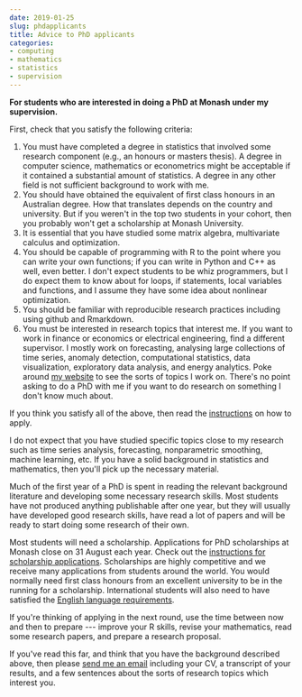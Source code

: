 ```yaml
---
date: 2019-01-25
slug: phdapplicants
title: Advice to PhD applicants
categories:
- computing
- mathematics
- statistics
- supervision
---
```


**For students who are interested in doing a PhD at Monash under my supervision.**

First, check that you satisfy the following criteria:

  1. You must have completed a degree in statistics that involved some research component (e.g., an honours or masters thesis). A degree in computer science, mathematics or econometrics might be acceptable if it contained a substantial amount of statistics. A degree in any other field is not sufficient background to work with me.
  2. You should have obtained the equivalent of first class honours in an Australian degree. How that translates depends on the country and university. But if you weren't in the top two students in your cohort, then you probably won't get a scholarship at Monash University.
  1. It is essential that you have studied some matrix algebra, multivariate calculus and optimization.
  1. You should be capable of programming with R to the point where you can write your own functions; if you can write in Python and C++ as well, even better. I don't expect students to be whiz programmers, but I do expect them to know about for loops, if statements, local variables and functions, and I assume they have some idea about nonlinear optimization.
  1. You should be familiar with reproducible research practices including using github and Rmarkdown.
  1. You must be interested in research topics that interest me. If you want to work in finance or economics or electrical engineering, find a different supervisor. I mostly work on forecasting, analysing large collections of time series, anomaly detection, computational statistics, data visualization, exploratory data analysis, and energy analytics. Poke around [my website](/) to see the sorts of topics I work on. There's no point asking to do a PhD with me if you want to do research on something I don't know much about.

If you think you satisfy all of the above, then read the [instructions](http://www.monash.edu/business/future-students/research-degrees/how-to-apply) on how to apply.

I do not expect that you have studied specific topics close to my research such as time series analysis, forecasting, nonparametric smoothing, machine learning, etc. If you have a solid background in statistics and mathematics, then you'll pick up the necessary material.

Much of the first year of a PhD is spent in reading the relevant background literature and developing some necessary research skills. Most students have not produced anything publishable after one year, but they will usually have developed good research skills, have read a lot of papers and will be ready to start doing some research of their own.

Most students will need a scholarship. Applications for PhD scholarships at Monash close on 31&nbsp;August each year. Check out the [instructions for scholarship applications](http://www.monash.edu.au/migr/apply/application/guide/). Scholarships are highly competitive and we receive many applications from students around the world. You would normally need first class honours from an excellent university to be in the running for a scholarship. International students will also need to have satisfied the [English language requirements](http://www.monash.edu.au/migr/research-degrees/handbook/chapter-two/2-2.html).

If you're thinking of applying in the next round, use the time between now and then to prepare --- improve your R skills, revise your mathematics, read some research papers, and prepare a research proposal.

If you've read this far, and think that you have the background described above, then please [send me an email](mailto:Rob.Hyndman@monash.edu) including your CV, a transcript of your results, and a few sentences about the sorts of research topics which interest you.
